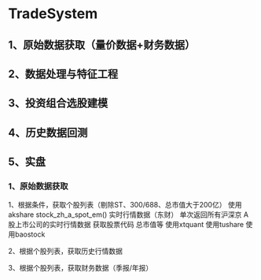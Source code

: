 # TradeSystem

## 1、原始数据获取（量价数据+财务数据）
## 2、数据处理与特征工程
## 3、投资组合选股建模
## 4、历史数据回测
## 5、实盘

### 1、原始数据获取
1、根据条件，获取个股列表（剔除ST、300/688、总市值大于200亿）
使用akshare stock_zh_a_spot_em()  实时行情数据（东财） 单次返回所有沪深京 A 股上市公司的实时行情数据 获取股票代码 总市值等
使用xtquant
使用tushare
使用baostock

2、根据个股列表，获取历史行情数据

3、根据个股列表，获取财务数据（季报/年报）
